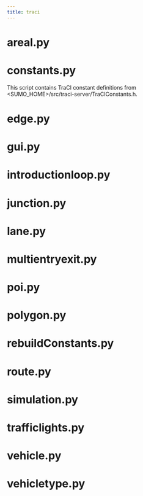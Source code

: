 ```yaml
---
title: traci
---
```


# areal.py

# constants.py

This script contains TraCI constant definitions from
<SUMO_HOME\>/src/traci-server/TraCIConstants.h.

# edge.py

# gui.py

# introductionloop.py

# junction.py

# lane.py

# multientryexit.py

# poi.py

# polygon.py

# rebuildConstants.py

# route.py

# simulation.py

# trafficlights.py

# vehicle.py

# vehicletype.py